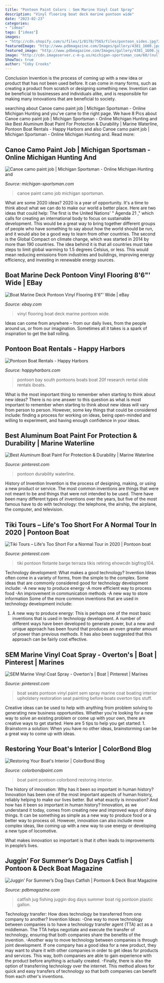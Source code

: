 ```yaml
---
title: "Pontoon Paint Colors : Sem Marine Vinyl Coat Spray"
description: "Vinyl flooring boat deck marine pontoon wide"
date: "2023-02-23"
categories:
- "ideas"
tags: ["ideas"]
images:
- "http://cdn.shopify.com/s/files/1/0178/7565/files/pontoon_sides.jpg?3899"
featuredImage: "http://www.pdbmagazine.com/Images/gallery/4381_1600.jpg"
featured_image: "http://www.pdbmagazine.com/Images/gallery/4381_1600.jpg"
image: "http://cdn.imageserver.c-m-g.us/michigan-sportsman_com/60/(null)/97452-1413483129.jpg"
ShowToc: true
author: "Coby Crooks"
---
```



Conclusion
Invention is the process of coming up with a new idea or product that has not been used before. It can come in many forms, such as creating a product from scratch or designing something new. Invention can be beneficial to businesses and individuals alike, and is responsible for making many innovations that are beneficial to society.

	

		
searching about Canoe camo paint job | Michigan Sportsman - Online Michigan Hunting and you've came to the right page. We have 8 Pics about Canoe camo paint job | Michigan Sportsman - Online Michigan Hunting and like Best Aluminum Boat Paint For Protection &amp; Durability | Marine Waterline, Pontoon Boat Rentals - Happy Harbors and also Canoe camo paint job | Michigan Sportsman - Online Michigan Hunting and. Read more:
		
    
## Canoe Camo Paint Job | Michigan Sportsman - Online Michigan Hunting And

<img loading=lazy src="http://cdn.imageserver.c-m-g.us/michigan-sportsman_com/60/(null)/97452-1413483129.jpg" onerror="this.onerror=null;this.src='https://tse4.mm.bing.net/th?id=OIP.O7DTw1wdSgZZkSZaUkr6CAHaE8&amp;pid=15.1';" alt="Canoe camo paint job | Michigan Sportsman - Online Michigan Hunting and">

_Source: michigan-sportsman.com_

>canoe paint camo job michigan sportsman. 

	

What are some 2020 ideas?
2020 is a year of opportunity. It's a time to think about what we can do to make our world a better place. Here are two ideas that could help: 
The first is the United Nations' " Agenda 21 ," which calls for creating an international body to focus on sustainable development. This would be a great way to bring together different groups of people who have something to say about how the world should be run, and it would also be a good way to learn from other countries. 
The second is the Global Compact on climate change, which was started in 2014 by more than 190 countries. The idea behind it is that all countries must take steps to limit global warming to 1.5 degrees Celsius, or less. This would mean reducing emissions from industries and buildings, improving energy efficiency, and investing in renewable energy sources.

    
## Boat Marine Deck Pontoon Vinyl Flooring 8&#039;6&quot;&#039; Wide | EBay

<img loading=lazy src="http://i.ebayimg.com/images/i/320691507632-0-1/s-l1000.jpg" onerror="this.onerror=null;this.src='https://tse3.mm.bing.net/th?id=OIP.SHe55SO9SuF55sropJSJjQHaFL&amp;pid=15.1';" alt="Boat Marine Deck Pontoon Vinyl Flooring 8&#039;6&quot;&#039; Wide | eBay">

_Source: ebay.com_

>vinyl flooring boat deck marine pontoon wide. 

	

Ideas can come from anywhere – from our daily lives, from the people around us, or from our imagination. Sometimes all it takes is a spark of inspiration to get the ball rolling.

    
## Pontoon Boat Rentals - Happy Harbors

<img loading=lazy src="http://happyharbors.com/img/pontoon-no-slide.jpg" onerror="this.onerror=null;this.src='https://tse4.mm.bing.net/th?id=OIP.JI5-n7KsbxMtuwu-vp5crwHaEe&amp;pid=15.1';" alt="Pontoon Boat Rentals - Happy Harbors">

_Source: happyharbors.com_

>pontoon bay south pontoons boats boat 20f research rental slide rentals iboats. 

	

What is the most important thing to remember when starting to think about new ideas?
There is no one answer to this question as what is most important to remember when starting to think about new ideas will vary from person to person. However, some key things that could be considered include: finding a process for working on ideas, being open-minded and willing to experiment, and having enough confidence in your ideas.

    
## Best Aluminum Boat Paint For Protection &amp; Durability | Marine Waterline

<img loading=lazy src="https://i.pinimg.com/736x/37/5f/99/375f99019e7370e819ba17bdd0ae85d2.jpg" onerror="this.onerror=null;this.src='https://tse2.mm.bing.net/th?id=OIP.-iI1XmkYrhnjE2bFCPwLzwHaFP&amp;pid=15.1';" alt="Best Aluminum Boat Paint For Protection &amp; Durability | Marine Waterline">

_Source: pinterest.com_

>pontoon durability waterline. 

	

History of Invention
Invention is the process of designing, making, or using a new product or service. The most common inventions are things that were not meant to be and things that were not intended to be used. There have been many different types of inventions over the years, but five of the most famous have to do with technology: the telephone, the airship, the airplane, the computer, and television.

    
## Tiki Tours – Life&#039;s Too Short For A Normal Tour In 2020 | Pontoon Boat

<img loading=lazy src="https://i.pinimg.com/736x/1f/bd/95/1fbd954f8e567d7f639a5c8256bfd01b.jpg" onerror="this.onerror=null;this.src='https://tse4.mm.bing.net/th?id=OIP.4q0UUeoVWf7d8LdOvo5_dQHaFQ&amp;pid=15.1';" alt="Tiki Tours – Life&#039;s Too Short For a Normal Tour in 2020 | Pontoon boat">

_Source: pinterest.com_

>tiki pontoon flotante barge terraza tikis retiring ehowcdn bigfrog104. 

	

Technology development: What makes a good technology?
Invention Ideas often come in a variety of forms, from the simple to the complex. Some ideas that are commonly considered good for technology development include: 
-A new way to produce energy 
-A more efficient way to process food 
-An improvement in communication methods 
-A new way to store information 
Some of the more common inventions that are used in technology development include:


1) A new way to produce energy: This is perhaps one of the most basic inventions that is used in technology development. A number of different ways have been developed to generate power, but a new and unique approach has been found that produces an even greater amount of power than previous methods. It has also been suggested that this approach can be fairly cost effective.

    
## SEM Marine Vinyl Coat Spray - Overton&#039;s | Boat | Pinterest | Marines

<img loading=lazy src="https://s-media-cache-ak0.pinimg.com/originals/88/69/dc/8869dcc6ae8109d341cbb01562d3dfad.jpg" onerror="this.onerror=null;this.src='https://tse3.mm.bing.net/th?id=OIP.VG7bcNNXZaFTr2dVViY04QAAAA&amp;pid=15.1';" alt="SEM Marine Vinyl Coat Spray - Overton&#039;s | Boat | Pinterest | Marines">

_Source: pinterest.com_

>boat seats pontoon vinyl paint sem spray marine coat boating interior upholstery restoration seat painting before boats overton tips stuff. 

	

Creative ideas can be used to help with anything from problem solving to generating new business opportunities. Whether you're looking for a new way to solve an existing problem or come up with your own, there are creative ways to get started. Here are 5 tips to help you get started: 1. Brainstorm a solution: When you have no other ideas, brainstorming can be a great way to come up with ideas.

    
## Restoring Your Boat&#039;s Interior | ColorBond Blog

<img loading=lazy src="http://cdn.shopify.com/s/files/1/0178/7565/files/pontoon_sides.jpg?3899" onerror="this.onerror=null;this.src='https://tse1.mm.bing.net/th?id=OIP.LAJi6fMoP_2Li8e_OKvVKAAAAA&amp;pid=15.1';" alt="Restoring Your Boat&#039;s Interior | ColorBond Blog">

_Source: colorbondpaint.com_

>boat paint pontoon colorbond restoring interior. 

	

The history of innovation: Why has it been so important in human history?
Innovation has been one of the most important aspects of human history, reliably helping to make our lives better. But what exactly is innovation? And how has it been so important in human history?
Innovation, as we understand it today, comes from creating new and improved ways of doing things. It can be something as simple as a new way to produce food or a better way to process oil. However, innovation can also include more complex ideas, like coming up with a new way to use energy or developing a new type of locomotive.

What makes innovation so important is that it often leads to improvements in people’s lives.

    
## Juggin’ For Summer’s Dog Days Catfish | Pontoon &amp; Deck Boat Magazine

<img loading=lazy src="http://www.pdbmagazine.com/Images/gallery/4381_1600.jpg" onerror="this.onerror=null;this.src='https://tse3.mm.bing.net/th?id=OIP.Cj4uskChgJGf8bmdbv0QFQHaFi&amp;pid=15.1';" alt="Juggin’ For Summer’s Dog Days Catfish | Pontoon &amp; Deck Boat Magazine">

_Source: pdbmagazine.com_

>catfish jug fishing juggin dog days summer boat rig pontoon plastic gallon. 

	

Technology transfer: How does technology be transferred from one company to another?
Invention Ideas: 
-One way to move technology between companies is to have a technology transfer agent (TTA) act as a middleman. The TTA helps negotiate and execute the transfer of technology, ensuring that both companies share the benefits of the invention. 
-Another way to move technology between companies is through joint development. If one company has a good idea for a new product, they may want to share it with other companies in order to get ideas for products and services. This way, both companies are able to gain experience with the product before anything is actually created. 
-Finally, there is also the option of transferring technology over the internet. This method allows for quick and easy transfers of technology so that both companies can benefit from each other's inventions.

